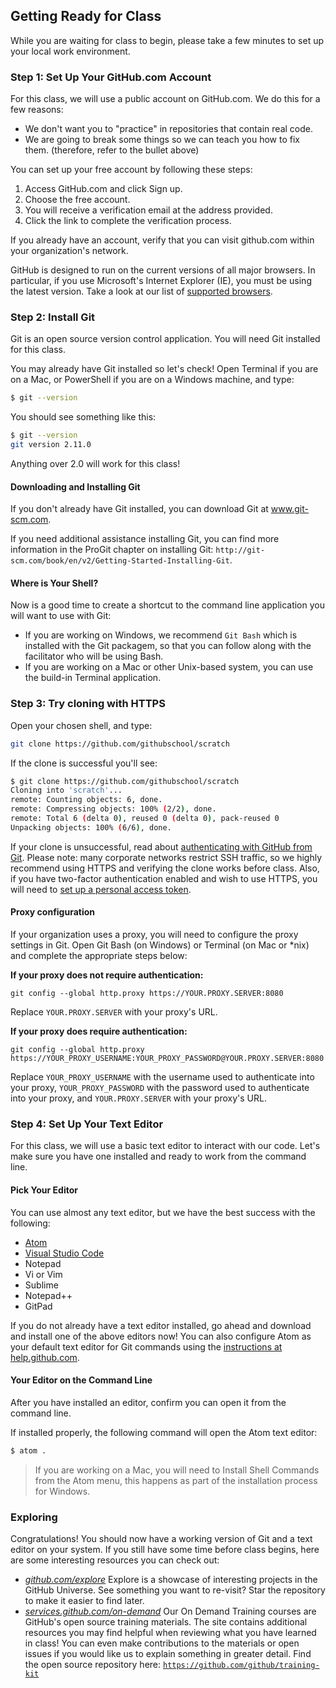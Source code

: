## Getting Ready for Class

While you are waiting for class to begin, please take a few minutes to set up your local work environment.

<!-- toc -->

### Step 1: Set Up Your GitHub.com Account

For this class, we will use a public account on GitHub.com. We do this for a few reasons:

- We don't want you to "practice" in repositories that contain real code.
- We are going to break some things so we can teach you how to fix them. (therefore, refer to the bullet above)

You can set up your free account by following these steps:

1. Access GitHub.com and click Sign up.
1. Choose the free account.
1. You will receive a verification email at the address provided.
1. Click the link to complete the verification process.

If you already have an account, verify that you can visit github.com within your organization's network. 

GitHub is designed to run on the current versions of all major browsers. In particular, if you use Microsoft's Internet Explorer (IE), you must be using the latest version. Take a look at our list of [supported browsers](https://help.github.com/articles/supported-browsers/).

### Step 2: Install Git

Git is an open source version control application. You will need Git installed for this class.

You may already have Git installed so let's check! Open Terminal if you are on a Mac, or PowerShell if you are on a Windows machine, and type:

```sh
$ git --version
```

You should see something like this:

```sh
$ git --version
git version 2.11.0
```

Anything over 2.0 will work for this class!

#### Downloading and Installing Git

If you don't already have Git installed, you can download Git at www.git-scm.com.

If you need additional assistance installing Git, you can find more information in the ProGit chapter on installing Git: `http://git-scm.com/book/en/v2/Getting-Started-Installing-Git`.

#### Where is Your Shell?

Now is a good time to create a shortcut to the command line application you will want to use with Git:

- If you are working on Windows, we recommend `Git Bash` which is installed with the Git packagem, so that you can follow along with the facilitator who will be using Bash.
- If you are working on a Mac or other Unix-based system, you can use the build-in Terminal application.

### Step 3: Try cloning with HTTPS

Open your chosen shell, and type:

```sh
git clone https://github.com/githubschool/scratch
```

If the clone is successful you'll see:

```sh
$ git clone https://github.com/githubschool/scratch
Cloning into 'scratch'...
remote: Counting objects: 6, done.
remote: Compressing objects: 100% (2/2), done.
remote: Total 6 (delta 0), reused 0 (delta 0), pack-reused 0
Unpacking objects: 100% (6/6), done.
```

If your clone is unsuccessful, read about [authenticating with GitHub from Git](https://help.github.com/articles/set-up-git/#next-steps-authenticating-with-github-from-git). Please note: many corporate networks restrict SSH traffic, so we highly recommend using HTTPS and verifying the clone works before class. Also, if you have two-factor authentication enabled and wish to use HTTPS, you will need to [set up a personal access token](https://help.github.com/articles/https-cloning-errors/#provide-access-token-if-2fa-enabled).

#### Proxy configuration

If your organization uses a proxy, you will need to configure the proxy settings in Git. Open Git Bash (on Windows) or Terminal (on Mac or *nix) and complete the appropriate steps below:

**If your proxy does not require authentication:**

```
git config --global http.proxy https://YOUR.PROXY.SERVER:8080
```

Replace `YOUR.PROXY.SERVER` with your proxy's URL.

**If your proxy does require authentication:**

```
git config --global http.proxy https://YOUR_PROXY_USERNAME:YOUR_PROXY_PASSWORD@YOUR.PROXY.SERVER:8080
```

Replace `YOUR_PROXY_USERNAME` with the username used to authenticate into your proxy, `YOUR_PROXY_PASSWORD` with the password used to authenticate into your proxy, and `YOUR.PROXY.SERVER` with your proxy's URL.

### Step 4: Set Up Your Text Editor

For this class, we will use a basic text editor to interact with our code. Let's make sure you have one installed and ready to work from the command line.

#### Pick Your Editor

You can use almost any text editor, but we have the best success with the following:

- [Atom](https://atom.io/)
- [Visual Studio Code](https://code.visualstudio.com)
- Notepad
- Vi or Vim
- Sublime
- Notepad++
- GitPad

If you do not already have a text editor installed, go ahead and download and install one of the above editors now! You can also configure Atom as your default text editor for Git commands using the [instructions at help.github.com](https://help.github.com/articles/associating-text-editors-with-git/).

#### Your Editor on the Command Line

After you have installed an editor, confirm you can open it from the command line.

If installed properly, the following command will open the Atom text editor:

```sh
$ atom .
```

> If you are working on a Mac, you will need to Install Shell Commands from the Atom menu, this happens as part of the installation process for Windows.


### Exploring

Congratulations! You should now have a working version of Git and a text editor on your system. If you still have some time before class begins, here are some interesting resources you can check out:

- *[github.com/explore](https://www.github.com/explore)* Explore is a showcase of interesting projects in the GitHub Universe. See something you want to re-visit? Star the repository to make it easier to find later.
- *[services.github.com/on-demand](https://services.github.com/on-demand/)* Our On Demand Training courses are GitHub's open source training materials. The site contains additional resources you may find helpful when reviewing what you have learned in class! You can even make contributions to the materials or open issues if you would like us to explain something in greater detail. Find the open source repository here: [`https://github.com/github/training-kit`](https://github.com/github/training-kit)
